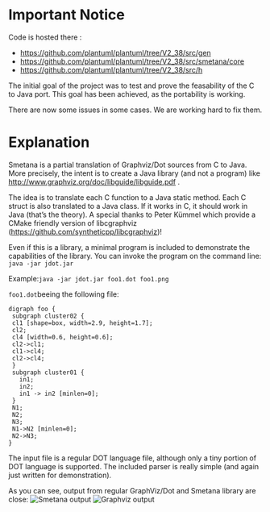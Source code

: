 # Important Notice

Code is hosted there :

* https://github.com/plantuml/plantuml/tree/V2_38/src/gen
* https://github.com/plantuml/plantuml/tree/V2_38/src/smetana/core
* https://github.com/plantuml/plantuml/tree/V2_38/src/h

The initial goal of the project was to test and prove the feasability of the C to Java port.
This goal has been achieved, as the portability is working.

There are now some issues in some cases. We are working hard to fix them.


# Explanation

Smetana is a partial translation of Graphviz/Dot sources from C to Java. More precisely, the intent is to create a Java library (and not a program) like http://www.graphviz.org/doc/libguide/libguide.pdf .

The idea is to translate each C function to a Java static method. Each C struct is also translated to a Java class. If it works in C, it should work in Java (that’s the theory).
A special thanks to Peter Kümmel which provide a CMake friendly version of libcgraphviz (https://github.com/syntheticpp/libcgraphviz)!

Even if this is a library, a minimal program is included to demonstrate the capabilities of the library. You can invoke the program on the command line: `java -jar jdot.jar`

Example:`java -jar jdot.jar foo1.dot foo1.png`

`foo1.dot`beeing the following file:                 
```
digraph foo {
 subgraph cluster02 {
 cl1 [shape=box, width=2.9, height=1.7];
 cl2;
 cl4 [width=0.6, height=0.6];
 cl2->cl1;
 cl1->cl4;
 cl2->cl4;
 }
 subgraph cluster01 {
   in1;
   in2;
   in1 -> in2 [minlen=0];
 }
 N1;
 N2;
 N3;
 N1->N2 [minlen=0];
 N2->N3;
}
```
The input file is a regular DOT language file, although only a tiny portion of DOT language is supported. The included parser is really simple (and again just written for demonstration).

As you can see, output from regular GraphViz/Dot and Smetana library are close:
![Smetana output](https://raw.githubusercontent.com/plantuml/smetana/legacy/foo1.png)
![Graphviz output](https://raw.githubusercontent.com/plantuml/smetana/legacy/foo1_graphviz.png)


